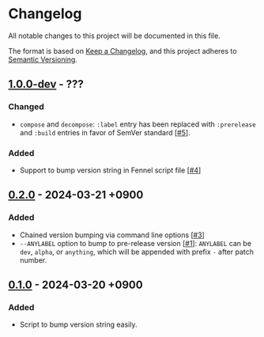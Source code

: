 # Changelog

All notable changes to this project will be documented in this file.

The format is based on [Keep a Changelog][1],
and this project adheres to [Semantic Versioning][2].

[1]: <https://keepachangelog.com/en/1.1.0/>
[2]: <https://semver.org/spec/v2.0.0.html>

## [1.0.0-dev] - ???

### Changed

- `compose` and `decompose`: `:label` entry has been replaced with
  `:prerelease` and `:build` entries in favor of SemVer standard [[#5]].

[#5]: <https://todo.sr.ht/~m15a/bump.fnl/5>

### Added

- Support to bump version string in Fennel script file [[#4]]

[#4]: <https://todo.sr.ht/~m15a/bump.fnl/4>

## [0.2.0] - 2024-03-21 +0900

### Added

- Chained version bumping via command line options [[#3]]
- `--ANYLABEL` option to bump to pre-release version [[#1]]:
  `ANYLABEL` can be `dev`, `alpha`, or `anything`, which will be
  appended with prefix `-` after patch number.

[#3]: <https://todo.sr.ht/~m15a/bump.fnl/3>
[#1]: <https://todo.sr.ht/~m15a/bump.fnl/1>

## [0.1.0] - 2024-03-20 +0900

### Added

- Script to bump version string easily.

[1.0.0-dev]: <https://git.sr.ht/~m15a/bump.fnl/refs/HEAD>
[0.2.0]: <https://git.sr.ht/~m15a/bump.fnl/refs/v0.2.0>
[0.1.0]: <https://git.sr.ht/~m15a/bump.fnl/refs/v0.1.0>

<!-- vim: set tw=72 spell: -->

